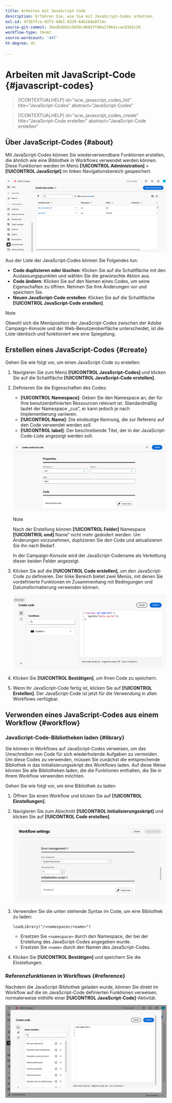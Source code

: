```yaml
---
title: Arbeiten mit JavaScript-Code
description: Erfahren Sie, wie Sie mit JavaScript-Codes arbeiten.
exl-id: 4f3b7fce-0373-4db1-8239-64b1bda0f14c
source-git-commit: 3bedb4562c5858cd6057fd8a17064ccac8303c39
workflow-type: tm+mt
source-wordcount: '447'
ht-degree: 4%

---
```


# Arbeiten mit JavaScript-Code {#javascript-codes}

<!-- JavaScript codes -->

>[!CONTEXTUALHELP]
>id="acw_javascript_codes_list"
>title="JavaScript-Codes"
>abstract="JavaScript-Codes"

>[!CONTEXTUALHELP]
>id="acw_javascript_codes_create"
>title="JavaScript-Code erstellen"
>abstract="JavaScript-Code erstellen"

## Über JavaScript-Codes {#about}

Mit JavaScript-Codes können Sie wiederverwendbare Funktionen erstellen, die ähnlich wie eine Bibliothek in Workflows verwendet werden können. Diese Funktionen werden im Menü **[!UICONTROL Administration]** > **[!UICONTROL JavaScript]** im linken Navigationsbereich gespeichert.

![](assets/javascript-list.png)

Aus der Liste der JavaScript-Codes können Sie Folgendes tun:

* **Code duplizieren oder löschen**: Klicken Sie auf die Schaltfläche mit den Auslassungspunkten und wählen Sie die gewünschte Aktion aus.
* **Code ändern**: Klicken Sie auf den Namen eines Codes, um seine Eigenschaften zu öffnen. Nehmen Sie Ihre Änderungen vor und speichern Sie.
* **Neuen JavaScript-Code erstellen**: Klicken Sie auf die Schaltfläche **[!UICONTROL JavaScript-Code erstellen]**.

>[!NOTE]
>
>Obwohl sich die Menüposition der JavaScript-Codes zwischen der Adobe Campaign-Konsole und der Web-Benutzeroberfläche unterscheidet, ist die Liste identisch und funktioniert wie eine Spiegelung.

## Erstellen eines JavaScript-Codes {#create}

Gehen Sie wie folgt vor, um einen JavaScript-Code zu erstellen:

1. Navigieren Sie zum Menü **[!UICONTROL JavaScript-Codes]** und klicken Sie auf die Schaltfläche **[!UICONTROL JavaScript-Code erstellen]**.

1. Definieren Sie die Eigenschaften des Codes:

   * **[!UICONTROL Namespace]**: Geben Sie den Namespace an, der für Ihre benutzerdefinierten Ressourcen relevant ist. Standardmäßig lautet der Namespace „cus“, er kann jedoch je nach Implementierung variieren.
   * **[!UICONTROL Name]**: Die eindeutige Kennung, die zur Referenz auf den Code verwendet werden soll.
   * **[!UICONTROL label]**: Der beschreibende Titel, der in der JavaScript-Code-Liste angezeigt werden soll.

   ![](assets/javascript-create.png)

   >[!NOTE]
   >
   >Nach der Erstellung können **[!UICONTROL Felder]** Namespace **[!UICONTROL und]** Name“ nicht mehr geändert werden. Um Änderungen vorzunehmen, duplizieren Sie den Code und aktualisieren Sie ihn nach Bedarf.
   >
   >In der Campaign-Konsole wird der JavaScript-Codename als Verkettung dieser beiden Felder angezeigt.

1. Klicken Sie auf die **[!UICONTROL Code erstellen]**, um den JavaScript-Code zu definieren. Der linke Bereich bietet zwei Menüs, mit denen Sie vordefinierte Funktionen im Zusammenhang mit Bedingungen und Datumsformatierung verwenden können.

   ![](assets/javascript-code.png)

1. Klicken Sie **[!UICONTROL Bestätigen]**, um Ihren Code zu speichern.

1. Wenn Ihr JavaScript-Code fertig ist, klicken Sie auf **[!UICONTROL Erstellen]**.  Der JavaScript-Code ist jetzt für die Verwendung in allen Workflows verfügbar.

## Verwenden eines JavaScript-Codes aus einem Workflow {#workflow}

### JavaScript-Code-Bibliotheken laden {#library}

Sie können in Workflows auf JavaScript-Codes verweisen, um das Umschreiben von Code für sich wiederholende Aufgaben zu vermeiden. Um diese Codes zu verwenden, müssen Sie zunächst die entsprechende Bibliothek in das Initialisierungsskript des Workflows laden. Auf diese Weise können Sie alle Bibliotheken laden, die die Funktionen enthalten, die Sie in Ihrem Workflow verwenden möchten.

Gehen Sie wie folgt vor, um eine Bibliothek zu laden:

1. Öffnen Sie einen Workflow und klicken Sie auf **[!UICONTROL Einstellungen]**.
1. Navigieren Sie zum Abschnitt **[!UICONTROL Initialisierungsskript]** und klicken Sie auf **[!UICONTROL Code erstellen]**.

   ![](assets/javascript-initialization.png)

1. Verwenden Sie die unten stehende Syntax im Code, um eine Bibliothek zu laden:

   ```
   loadLibrary("/<namespace>/<name>")
   ```

   * Ersetzen Sie `<namespace>` durch den Namespace, der bei der Erstellung des JavaScript-Codes angegeben wurde.
   * Ersetzen Sie `<name>` durch den Namen des JavaScript-Codes.

1. Klicken Sie **[!UICONTROL Bestätigen]** und speichern Sie die Einstellungen.

### Referenzfunktionen in Workflows {#reference}

Nachdem die JavaScript-Bibliothek geladen wurde, können Sie direkt im Workflow auf die im JavaScript-Code definierten Funktionen verweisen, normalerweise mithilfe einer **[!UICONTROL JavaScript-Code]**-Aktivität.

![](assets/javascript-function.png)
